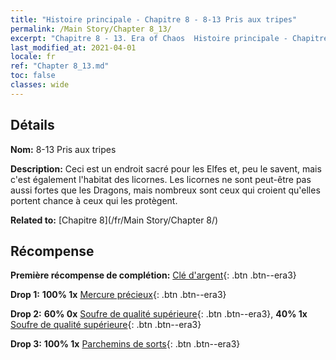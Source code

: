 ```yaml
---
title: "Histoire principale - Chapitre 8 - 8-13 Pris aux tripes"
permalink: /Main Story/Chapter 8_13/
excerpt: "Chapitre 8 - 13. Era of Chaos  Histoire principale - Chapitre 8_13. 8-13 Pris aux tripes"
last_modified_at: 2021-04-01
locale: fr
ref: "Chapter 8_13.md"
toc: false
classes: wide
---
```


## Détails

 **Nom:** 8-13 Pris aux tripes

 **Description:** Ceci est un endroit sacré pour les Elfes et, peu le savent, mais c'est également l'habitat des licornes. Les licornes ne sont peut-être pas aussi fortes que les Dragons, mais nombreux sont ceux qui croient qu'elles portent chance à ceux qui les protègent.

 **Related to:** [Chapitre 8](/fr/Main Story/Chapter 8/)

## Récompense

 **Première récompense de complétion:** [Clé d'argent](/fr/Items/con_693/){: .btn .btn--era3}

 **Drop 1:** **100% 1x** [Mercure précieux](/fr/Items/mat_28/){: .btn .btn--era3}

 **Drop 2:** **60% 0x** [Soufre de qualité supérieure](/fr/Items/mat_22/){: .btn .btn--era3}, **40% 1x** [Soufre de qualité supérieure](/fr/Items/mat_22/){: .btn .btn--era3}

 **Drop 3:** **100% 1x** [Parchemins de sorts](/fr/Items/con_694/){: .btn .btn--era3}

